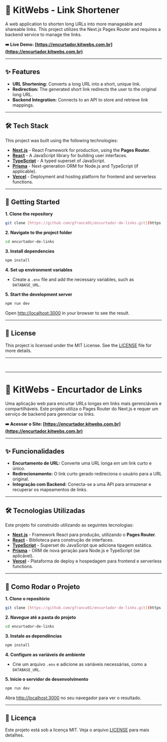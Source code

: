 # 🚀 KitWebs - Link Shortener

A web application to shorten long URLs into more manageable and shareable links. This project utilizes the Next.js Pages Router and requires a backend service to manage the links.

**➡️ Live Demo: [https://encurtador.kitwebs.com.br](https://encurtador.kitwebs.com.br)**

---

## ✨ Features

- **URL Shortening:** Converts a long URL into a short, unique link.
- **Redirection:** The generated short link redirects the user to the original long URL.
- **Backend Integration:** Connects to an API to store and retrieve link mappings.

---

## 🛠️ Tech Stack

This project was built using the following technologies:

- **[Next.js](https://nextjs.org/)** - React Framework for production, using the **Pages Router**.
- **[React](https://reactjs.org/)** - A JavaScript library for building user interfaces.
- **[TypeScript](https://www.typescriptlang.org/)** - A typed superset of JavaScript.
- **[Prisma](https://www.prisma.io/)** - Next-generation ORM for Node.js and TypeScript (if applicable).
- **[Vercel](https://vercel.com/)** - Deployment and hosting platform for frontend and serverless functions.

---

## 🚀 Getting Started

**1. Clone the repository**

```bash
git clone [https://github.com/gfranca91/encurtador-de-links.git](https://github.com/gfranca91/encurtador-de-links.git)
```

**2. Navigate to the project folder**

```bash
cd encurtador-de-links
```

**3. Install dependencies**

```bash
npm install
```

**4. Set up environment variables**

- Create a `.env` file and add the necessary variables, such as `DATABASE_URL`.

**5. Start the development server**

```bash
npm run dev
```

Open [http://localhost:3000](http://localhost:3000) in your browser to see the result.

---

## 📄 License

This project is licensed under the MIT License. See the [LICENSE](LICENSE) file for more details.

---

<br>

---

# 🚀 KitWebs - Encurtador de Links

Uma aplicação web para encurtar URLs longas em links mais gerenciáveis e compartilháveis. Este projeto utiliza o Pages Router do Next.js e requer um serviço de backend para gerenciar os links.

**➡️ Acessar o Site: [https://encurtador.kitwebs.com.br](https://encurtador.kitwebs.com.br)**

---

## ✨ Funcionalidades

- **Encurtamento de URL:** Converte uma URL longa em um link curto e único.
- **Redirecionamento:** O link curto gerado redireciona o usuário para a URL original.
- **Integração com Backend:** Conecta-se a uma API para armazenar e recuperar os mapeamentos de links.

---

## 🛠️ Tecnologias Utilizadas

Este projeto foi construído utilizando as seguintes tecnologias:

- **[Next.js](https://nextjs.org/)** - Framework React para produção, utilizando o **Pages Router**.
- **[React](https://reactjs.org/)** - Biblioteca para construção de interfaces.
- **[TypeScript](https://www.typescriptlang.org/)** - Superset do JavaScript que adiciona tipagem estática.
- **[Prisma](https://www.prisma.io/)** - ORM de nova geração para Node.js e TypeScript (se aplicável).
- **[Vercel](https://vercel.com/)** - Plataforma de deploy e hospedagem para frontend e serverless functions.

---

## 🚀 Como Rodar o Projeto

**1. Clone o repositório**

```bash
git clone [https://github.com/gfranca91/encurtador-de-links.git](https://github.com/gfranca91/encurtador-de-links.git)
```

**2. Navegue até a pasta do projeto**

```bash
cd encurtador-de-links
```

**3. Instale as dependências**

```bash
npm install
```

**4. Configure as variáveis de ambiente**

- Crie um arquivo `.env` e adicione as variáveis necessárias, como a `DATABASE_URL`.

**5. Inicie o servidor de desenvolvimento**

```bash
npm run dev
```

Abra [http://localhost:3000](http://localhost:3000) no seu navegador para ver o resultado.

---

## 📄 Licença

Este projeto está sob a licença MIT. Veja o arquivo [LICENSE](LICENSE) para mais detalhes.
